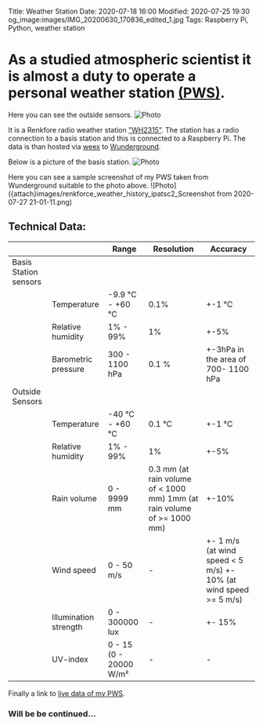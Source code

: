 Title: Weather Station
Date: 2020-07-18 16:00
Modified: 2020-07-25 19:30
og_image:images/IMG_20200630_170836_edited_1.jpg
Tags: Raspberry Pi, Python, weather station

# As a studied atmospheric scientist it is almost a duty to operate a personal weather station [(PWS)](https://www.wunderground.com/dashboard/pws/IPATSC2/).

Here you can see the outside sensors.
![Photo]({attach}images/IMG_20200705_154307_resize.jpg)

It is a Renkfore radio weather station ["WH2315"](https://www.amazon.de/Renkforce-WH2315-Funk-WETTERSTATION/dp/B01N4DK6TG#ace-g6772571139).
The station has a radio connection to a basis station and this is connected to a Raspberry Pi.
The data is than hosted via [weex](http://www.weewx.com/) to [Wunderground](https://www.wunderground.com/).

Below is a picture of the basis station.
![Photo]({attach}images/IMG_20200726_172233_resize.jpg)

Here you can see a sample screenshot of my PWS taken from Wunderground suitable to the photo above. 
![Photo]({attach}images/renkforce_weather_history_ipatsc2_Screenshot from 2020-07-27 21-01-11.png)

## Technical Data:
|                       |                       | Range                  | Resolution                                                               | Accuracy                                                          |
|-----------------------|-----------------------|------------------------|--------------------------------------------------------------------------|-------------------------------------------------------------------|
| Basis Station sensors |                       |                        |                                                                          |                                                                   |
|                       | Temperature           | -9.9 °C  - +60 °C       | 0.1%                                                                     | +-1 °C                                                            |
|                       | Relative humidity     | 1% - 99%               | 1%                                                                       | +-5%                                                              |
|                       | Barometric pressure   | 300 - 1100 hPa         | 0.1 %                                                                    | +-3hPa in the area of 700- 1100 hPa                               |
| Outside Sensors       |                       |                        |                                                                          |                                                                   |
|                       | Temperature           | -40 °C - +60 °C        | 0.1 °C                                                                   | +-1 °C                                                            |
|                       | Relative humidity     | 1% - 99%               | 1%                                                                       | +-5%                                                              |
|                       | Rain volume           | 0 - 9999 mm            | 0.3 mm (at rain volume of < 1000 mm) 1mm (at rain volume of >= 1000 mm)  | +-10%                                                             |
|                       | Wind speed            | 0 - 50 m/s             | -                                                                        | +- 1 m/s  (at wind speed < 5 m/s) +- 10% (at wind speed >= 5 m/s) |
|                       | Illumination strength | 0 - 300000 lux         | -                                                                        | +- 15%                                                            |
|                       | UV-index              | 0 - 15 (0 - 20000 W/m² | -                                                                        | -                                                                 |

Finally a link to [live data of my PWS](https://www.wunderground.com/dashboard/pws/IPATSC2/).

### Will be be continued...


